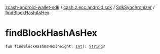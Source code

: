 [zcash-android-wallet-sdk](../../index.md) / [cash.z.ecc.android.sdk](../index.md) / [SdkSynchronizer](index.md) / [findBlockHashAsHex](./find-block-hash-as-hex.md)

# findBlockHashAsHex

`fun findBlockHashAsHex(height: `[`Int`](https://kotlinlang.org/api/latest/jvm/stdlib/kotlin/-int/index.html)`): `[`String`](https://kotlinlang.org/api/latest/jvm/stdlib/kotlin/-string/index.html)`?`